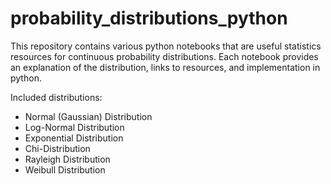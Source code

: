# probability_distributions_python

This repository contains various python notebooks that are useful statistics resources for continuous probability distributions. Each notebook provides an explanation of the distribution, links to resources, and implementation in python.

Included distributions:
* Normal (Gaussian) Distribution
* Log-Normal Distribution
* Exponential Distribution
* Chi-Distribution
* Rayleigh Distribution
* Weibull Distribution